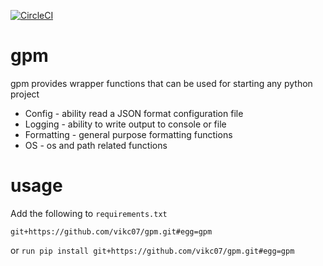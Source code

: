 [![CircleCI](https://circleci.com/gh/vikc07/gpm.svg?style=svg)](https://circleci.com/gh/vikc07/gpm)

# gpm
gpm provides wrapper functions that can be used for starting any python project

* Config - ability read a JSON format configuration file
* Logging - ability to write output to console or file
* Formatting - general purpose formatting functions
* OS - os and path related functions

# usage
Add the following to `requirements.txt`

    git+https://github.com/vikc07/gpm.git#egg=gpm

or `run pip install git+https://github.com/vikc07/gpm.git#egg=gpm`
